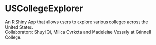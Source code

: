 # USCollegeExplorer
An R Shiny App that allows users to explore various colleges across the United States.   
Collaborators: Shuyi Qi, Milica Cvrkota and Madeleine Vessely at Grinnell College.
